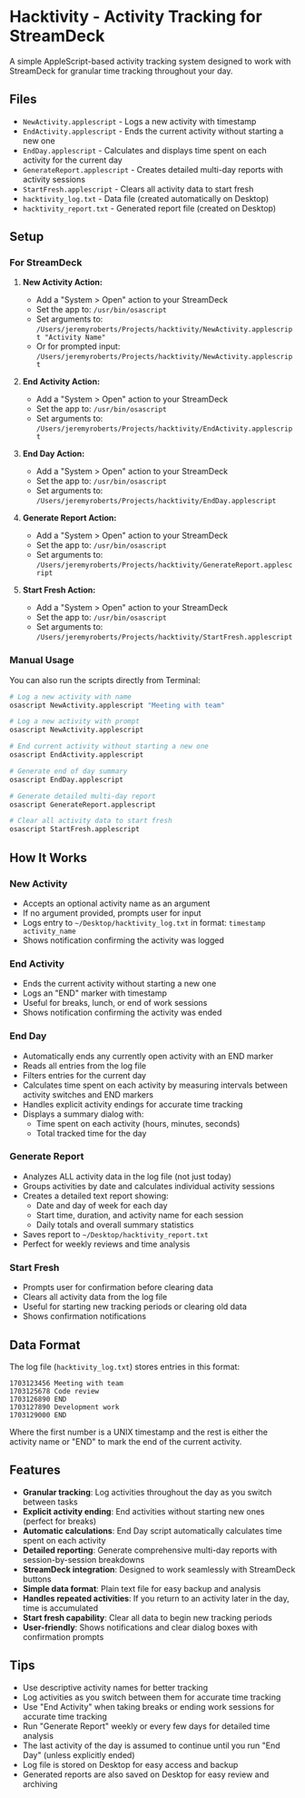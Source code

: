 # Hacktivity - Activity Tracking for StreamDeck

A simple AppleScript-based activity tracking system designed to work with StreamDeck for granular time tracking throughout your day.

## Files

- `NewActivity.applescript` - Logs a new activity with timestamp
- `EndActivity.applescript` - Ends the current activity without starting a new one
- `EndDay.applescript` - Calculates and displays time spent on each activity for the current day
- `GenerateReport.applescript` - Creates detailed multi-day reports with activity sessions
- `StartFresh.applescript` - Clears all activity data to start fresh
- `hacktivity_log.txt` - Data file (created automatically on Desktop)
- `hacktivity_report.txt` - Generated report file (created on Desktop)

## Setup

### For StreamDeck

1. **New Activity Action:**
   - Add a "System > Open" action to your StreamDeck
   - Set the app to: `/usr/bin/osascript`
   - Set arguments to: `/Users/jeremyroberts/Projects/hacktivity/NewActivity.applescript "Activity Name"`
   - Or for prompted input: `/Users/jeremyroberts/Projects/hacktivity/NewActivity.applescript`

2. **End Activity Action:**
   - Add a "System > Open" action to your StreamDeck
   - Set the app to: `/usr/bin/osascript`
   - Set arguments to: `/Users/jeremyroberts/Projects/hacktivity/EndActivity.applescript`

3. **End Day Action:**
   - Add a "System > Open" action to your StreamDeck
   - Set the app to: `/usr/bin/osascript`
   - Set arguments to: `/Users/jeremyroberts/Projects/hacktivity/EndDay.applescript`

4. **Generate Report Action:**
   - Add a "System > Open" action to your StreamDeck
   - Set the app to: `/usr/bin/osascript`
   - Set arguments to: `/Users/jeremyroberts/Projects/hacktivity/GenerateReport.applescript`

5. **Start Fresh Action:**
   - Add a "System > Open" action to your StreamDeck
   - Set the app to: `/usr/bin/osascript`
   - Set arguments to: `/Users/jeremyroberts/Projects/hacktivity/StartFresh.applescript`

### Manual Usage

You can also run the scripts directly from Terminal:

```bash
# Log a new activity with name
osascript NewActivity.applescript "Meeting with team"

# Log a new activity with prompt
osascript NewActivity.applescript

# End current activity without starting a new one
osascript EndActivity.applescript

# Generate end of day summary
osascript EndDay.applescript

# Generate detailed multi-day report
osascript GenerateReport.applescript

# Clear all activity data to start fresh
osascript StartFresh.applescript
```

## How It Works

### New Activity
- Accepts an optional activity name as an argument
- If no argument provided, prompts user for input
- Logs entry to `~/Desktop/hacktivity_log.txt` in format: `timestamp activity_name`
- Shows notification confirming the activity was logged

### End Activity
- Ends the current activity without starting a new one
- Logs an "END" marker with timestamp
- Useful for breaks, lunch, or end of work sessions
- Shows notification confirming the activity was ended

### End Day
- Automatically ends any currently open activity with an END marker
- Reads all entries from the log file
- Filters entries for the current day
- Calculates time spent on each activity by measuring intervals between activity switches and END markers
- Handles explicit activity endings for accurate time tracking
- Displays a summary dialog with:
  - Time spent on each activity (hours, minutes, seconds)
  - Total tracked time for the day

### Generate Report
- Analyzes ALL activity data in the log file (not just today)
- Groups activities by date and calculates individual activity sessions
- Creates a detailed text report showing:
  - Date and day of week for each day
  - Start time, duration, and activity name for each session
  - Daily totals and overall summary statistics
- Saves report to `~/Desktop/hacktivity_report.txt`
- Perfect for weekly reviews and time analysis

### Start Fresh
- Prompts user for confirmation before clearing data
- Clears all activity data from the log file
- Useful for starting new tracking periods or clearing old data
- Shows confirmation notifications

## Data Format

The log file (`hacktivity_log.txt`) stores entries in this format:
```
1703123456 Meeting with team
1703125678 Code review
1703126890 END
1703127890 Development work
1703129000 END
```

Where the first number is a UNIX timestamp and the rest is either the activity name or "END" to mark the end of the current activity.

## Features

- **Granular tracking**: Log activities throughout the day as you switch between tasks
- **Explicit activity ending**: End activities without starting new ones (perfect for breaks)
- **Automatic calculations**: End Day script automatically calculates time spent on each activity
- **Detailed reporting**: Generate comprehensive multi-day reports with session-by-session breakdowns
- **StreamDeck integration**: Designed to work seamlessly with StreamDeck buttons
- **Simple data format**: Plain text file for easy backup and analysis
- **Handles repeated activities**: If you return to an activity later in the day, time is accumulated
- **Start fresh capability**: Clear all data to begin new tracking periods
- **User-friendly**: Shows notifications and clear dialog boxes with confirmation prompts

## Tips

- Use descriptive activity names for better tracking
- Log activities as you switch between them for accurate time tracking
- Use "End Activity" when taking breaks or ending work sessions for accurate time tracking
- Run "Generate Report" weekly or every few days for detailed time analysis
- The last activity of the day is assumed to continue until you run "End Day" (unless explicitly ended)
- Log file is stored on Desktop for easy access and backup
- Generated reports are also saved on Desktop for easy review and archiving
